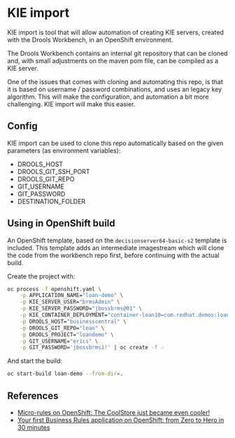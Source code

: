 # KIE import

KIE import is tool that will allow automation of creating KIE servers, created
with the Drools Workbench, in an OpenShift environment.

The Drools Workbench contains an internal git repository that can be cloned
and, with small adjustments on the maven pom file, can be compiled as a KIE
server.

One of the issues that comes with cloning and automating this repo, is that
it is based on username / password combinations, and uses an legacy key
algorithm. This will make the configuration, and automation a bit more
challenging. KIE import will make this easier.

## Config

KIE import can be used to clone this repo automatically based on the given
parameters (as environment variables):

* DROOLS_HOST
* DROOLS_GIT_SSH_PORT
* DROOLS_GIT_REPO
* GIT_USERNAME
* GIT_PASSWORD
* DESTINATION_FOLDER

## Using in OpenShift build

An OpenShift template, based on the ```decisionserver64-basic-s2``` template
is included. This template adds an intermediate imagestream which will clone
the code from the workbench repo first, before continuing with the actual
build.

Create the project with:

```bash
oc process -f openshift.yaml \
    -p APPLICATION_NAME="loan-demo" \
    -p KIE_SERVER_USER="brmsAdmin" \
    -p KIE_SERVER_PASSWORD="jbossbrms@01" \
    -p KIE_CONTAINER_DEPLOYMENT="container-loan10=com.redhat.demos:loandemo:1.0" \
    -p DROOLS_HOST="businesscentral" \
    -p DROOLS_GIT_REPO="loan" \
    -p DROOLS_PROJECT="loandemo" \
    -p GIT_USERNAME="erics" \
    -p GIT_PASSWORD='jbossbrms1!' | oc create -f -
```

And start the build:

```bash
oc start-build loan-demo --from-dir=.
```

## References

* [Micro-rules on OpenShift: The CoolStore just became even cooler!](https://developers.redhat.com/blog/2016/10/05/micro-rules-on-openshift-the-coolstore-just-became-even-cooler/)
* [Your first Business Rules application on OpenShift: from Zero to Hero in 30 minutes](https://developers.redhat.com/blog/2017/06/13/your-first-business-rules-application-on-openshift-from-zero-to-hero-in-30-minutes/)
